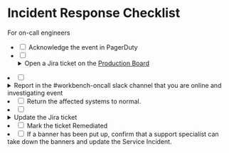 # Incident Response Checklist
For on-call engineers

- <input type='checkbox'> Acknowledge the event in PagerDuty
- <input type='checkbox'> <details><summary>Open a Jira ticket on the [Production Board](https://broadworkbench.atlassian.net/secure/RapidBoard.jspa?rapidView=15&projectKey=PROD&selectedIssue=PROD-324)</summary>
    - Create a new ticket with fields summary, description, CLIA Impact (TBD if not known).  Set severity based on [Terra Support SLA](https://docs.google.com/spreadsheets/d/1Qcfve-nHlS0Udq31nZlfwBDjguhsJ8sxm0Q7RqfZM8o/edit?usp=sharing), defaulting to “Blocker”
    - Assign to yourself if you are investigating the issue</details>
- <input type='checkbox'> <details><summary>Report in the #workbench-oncall slack channel that you are online and investigating event</summary>
    - If it impacts many users:
        - Daytime: Confirm that a support specialist is aware of the issue (slack #dsde-comms or @dspsupportteam in #workbench-resilience) and can put up a FireCloud/Terra [Service Incident](https://broadinstitute.zendesk.com/hc/en-us/sections/360003692231-Service-Notifications) and banner. Provide the Jira ticket and a description of the user impact.
        - Off-hours: [Follow this communication playbook to put up an initial banner.](https://docs.google.com/document/d/1E2qSIQECBBS0daWa_VXAOprdV5H_zvirgryTbxbPTDg/edit)
    - Impacts a single user (the user will need to be directly contacted)
        - Daytime: contact a support specialist for assistance (slack #dsde-comms or @dspsupportteam in #workbench-resilience). 
        - Off-hours:  There is no dedicated support schedule. Ultimately, the email to the user should explain the impact to them, the time it occurred, what workspace/submission/ was impacted, ways to remediate the issue, and how we are working to prevent this in the future. The tone should be apologetic and helpful. </details>
- <input type='checkbox'> Return the affected systems to normal.
- <input type='checkbox'><details><summary>Update the Jira ticket</summary>
    - Update CLIA Impact*: 
        - Downtime duration
        - Impact on the system. 
    - Component: Component/ Service that is impacted.
    - Description:
        - Update what was the issue
        - Enter how it was resolved
        - Link to pager duty alert if it was an automated alert. Or link to slack message that first indicated the issue. This is to get as close to time of incident for engineers that will follow up the investigation and dig into the logs.
        - Gather logs
    - Error Failure Time: Time of error failure as that can 
    - Origin: Automated alerting systems such as New Relic or human (Support team, CS)</details>
- <input type='checkbox'> Mark the ticket Remediated
- <input type='checkbox'> If a banner has been put up, confirm that a support specialist can take down the banners and update the Service Incident.

